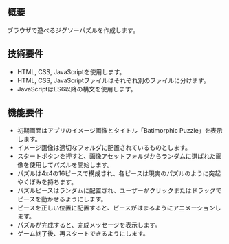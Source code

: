 ## 概要
ブラウザで遊べるジグソーパズルを作成します。

## 技術要件
- HTML, CSS, JavaScriptを使用します。
- HTML, CSS, JavaScriptファイルはそれぞれ別のファイルに分けます。
- JavaScriptはES6以降の構文を使用します。

## 機能要件
- 初期画面はアプリのイメージ画像とタイトル「Batimorphic Puzzle」を表示します。
- イメージ画像は適切なフォルダに配置されているものとします。
- スタートボタンを押すと、画像アセットフォルダからランダムに選ばれた画像を使用してパズルを開始します。
- パズルは4x4の16ピースで構成され、各ピースは現実のパズルのように突起やくぼみを持ちます。
- パズルピースはランダムに配置され、ユーザーがクリックまたはドラッグでピースを動かせるようにします。
- ピースを正しい位置に配置すると、ピースがはまるようにアニメーションします。
- パズルが完成すると、完成メッセージを表示します。
- ゲーム終了後、再スタートできるようにします。